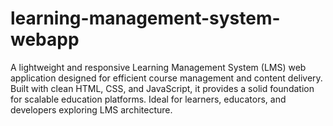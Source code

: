 # learning-management-system-webapp
A lightweight and responsive Learning Management System (LMS) web application designed for efficient course management and content delivery. Built with clean HTML, CSS, and JavaScript, it provides a solid foundation for scalable education platforms. Ideal for learners, educators, and developers exploring LMS architecture.
